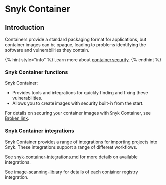 # Snyk Container

## Introduction

Containers provide a standard packaging format for applications, but container images can be opaque, leading to problems identifying the software and vulnerabilities they contain.

{% hint style="info" %}
Learn more about [container security](https://snyk.io/learn/container-security/).
{% endhint %}

### Snyk Container functions

Snyk Container:

* Provides tools and integrations for quickly finding and fixing these vulnerabilities.
* Allows you to create images with security built-in from the start.

For details on securing your container images with Snyk Container, see [Broken link](broken-reference "mention").

### Snyk Container integrations

Snyk Container provides a range of integrations for importing projects into Snyk. These integrations support a range of different workflows.

See [snyk-container-integrations.md](snyk-container-integrations.md "mention") for more details on available integrations.

See [image-scanning-library](image-scanning-library/ "mention") for details of each container registry integration.
